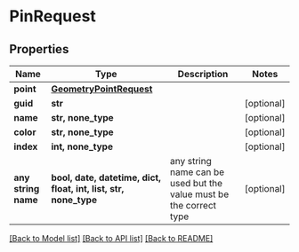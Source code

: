 # PinRequest


## Properties
Name | Type | Description | Notes
------------ | ------------- | ------------- | -------------
**point** | [**GeometryPointRequest**](GeometryPointRequest.md) |  | 
**guid** | **str** |  | [optional] 
**name** | **str, none_type** |  | [optional] 
**color** | **str, none_type** |  | [optional] 
**index** | **int, none_type** |  | [optional] 
**any string name** | **bool, date, datetime, dict, float, int, list, str, none_type** | any string name can be used but the value must be the correct type | [optional]

[[Back to Model list]](../README.md#documentation-for-models) [[Back to API list]](../README.md#documentation-for-api-endpoints) [[Back to README]](../README.md)


